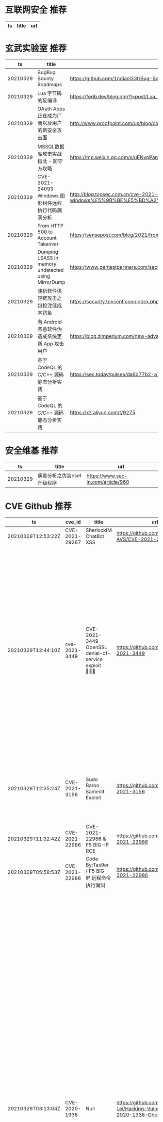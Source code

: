 # 互联网安全 推荐
| ts | title | url| 
| --- | --- | ---| 


# 玄武实验室 推荐
| ts | title | url| 
| --- | --- | ---| 
| 20210329 | BugBug Bounty Roadmaps | https://github.com/1ndianl33t/Bug-Bounty-Roadmaps| 
| 20210329 | Lua 字节码的反编译 | https://ferib.dev/blog.php?l=post/Lua_Devirtualization_Part_2_Decompiling_Lua| 
| 20210329 | OAuth Apps 正在成为厂商以及用户的新安全攻击面 | http://www.proofpoint.com/us/blog/cloud-security/oauth-abuse-think-solarwindssolorigate-campaign-focus-cloud-applications| 
| 20210329 | MSSQL数据库攻击实战指北 - 防守方攻略 | https://mp.weixin.qq.com/s/uENvpPan7aVd7MbSoAT9Dg| 
| 20210329 | CVE-2021-24093 Windows 图形组件远程执行代码漏洞分析 | http://blog.topsec.com.cn/cve-2021-24093-windows%E5%9B%BE%E5%BD%A2%E7%BB%84%E4%BB%B6%E8%BF%9C%E7%A8%8B%E6%89%A7%E8%A1%8C%E4%BB%A3%E7%A0%81%E6%BC%8F%E6%B4%9E%E5%88%86%E6%9E%90/| 
| 20210329 | From HTTP 500 to Account Takeover | https://sensepost.com/blog/2021/from-500-to-account-takeover/| 
| 20210329 | Dumping LSASS in memory undetected using MirrorDump | https://www.pentestpartners.com/security-blog/dumping-lsass-in-memory-undetected-using-mirrordump/| 
| 20210329 | 浅析软件供应链攻击之包抢注低成本钓鱼 | https://security.tencent.com/index.php/blog/msg/185| 
| 20210329 | 有 Android 恶意软件伪造成系统更新 App 攻击用户 | https://blog.zimperium.com/new-advanced-android-malware-posing-as-system-update/| 
| 20210329 | 基于 CodeQL 的 C/C++ 源码静态分析实践 | https://sec.today/pulses/da6d77b2-a763-4d17-ac77-db0ff6d9482e/| 
| 20210329 | 基于 CodeQL 的 C/C++ 源码静态分析实践 | https://xz.aliyun.com/t/9275| 


# 安全维基 推荐
| ts | title | url| 
| --- | --- | ---| 
| 20210329 | 病毒分析之伪装eset升级程序 | https://www.sec-in.com/article/960| 


# CVE Github 推荐
| ts | cve_id | title | url | cve_detail| 
| --- | --- | --- | --- | ---| 
| 20210329T12:53:22Z | CVE-2021-29267 | SherlockIM ChatBot XSS | https://github.com/Security-AVS/CVE-2021-29267 | 未查询到CVE信息| 
| 20210329T12:44:10Z | cve-2021-3449 | CVE-2021-3449 OpenSSL denial-of-service exploit 👨🏻‍💻 | https://github.com/terorie/cve-2021-3449 | An OpenSSL TLS server may crash if sent a maliciously crafted renegotiation ClientHello message from a client. If a TLSv1.2 renegotiation ClientHello omits the signature_algorithms extension (where it was present in the initial ClientHello), but includes a signature_algorithms_cert extension then a NULL pointer dereference will result, leading to a crash and a denial of service attack. A server is only vulnerable if it has TLSv1.2 and renegotiation enabled (which is the default configuration). OpenSSL TLS clients are not impacted by this issue. All OpenSSL 1.1.1 versions are affected by this issue. Users of these versions should upgrade to OpenSSL 1.1.1k. OpenSSL 1.0.2 is not impacted by this issue. Fixed in OpenSSL 1.1.1k (Affected 1.1.1-1.1.1j).| 
| 20210329T12:35:24Z | CVE-2021-3156 | Sudo Baron Samedit Exploit | https://github.com/worawit/CVE-2021-3156 | Sudo before 1.9.5p2 contains an off-by-one error that can result in a heap-based buffer overflow, which allows privilege escalation to root via %sudoedit -s% and a command-line argument that ends with a single backslash character.| 
| 20210329T11:32:42Z | CVE-2021-22986 | CVE-2021-22986 & F5 BIG-IP RCE | https://github.com/Al1ex/CVE-2021-22986 | 未查询到CVE信息| 
| 20210329T05:58:53Z | CVE-2021-22986 | Code By:Tas9er / F5 BIG-IP 远程命令执行漏洞 | https://github.com/Tas9er/CVE-2021-22986 | 未查询到CVE信息| 
| 20210329T03:13:04Z | CVE-2020-1938 | Null | https://github.com/Hancheng-Lei/Hacking-Vulnerability-CVE-2020-1938-Ghostcat | When using the Apache JServ Protocol (AJP), care must be taken when trusting incoming connections to Apache Tomcat. Tomcat treats AJP connections as having higher trust than, for example, a similar HTTP connection. If such connections are available to an attacker, they can be exploited in ways that may be surprising. In Apache Tomcat 9.0.0.M1 to 9.0.0.30, 8.5.0 to 8.5.50 and 7.0.0 to 7.0.99, Tomcat shipped with an AJP Connector enabled by default that listened on all configured IP addresses. It was expected (and recommended in the security guide) that this Connector would be disabled if not required. This vulnerability report identified a mechanism that allowed: - returning arbitrary files from anywhere in the web application - processing any file in the web application as a JSP Further, if the web application allowed file upload and stored those files within the web application (or the attacker was able to control the content of the web application by some other means) then this, along with the ability to process a file as a JSP, made remote code execution possible. It is important to note that mitigation is only required if an AJP port is accessible to untrusted users. Users wishing to take a defence-in-depth approach and block the vector that permits returning arbitrary files and execution as JSP may upgrade to Apache Tomcat 9.0.31, 8.5.51 or 7.0.100 or later. A number of changes were made to the default AJP Connector configuration in 9.0.31 to harden the default configuration. It is likely that users upgrading to 9.0.31, 8.5.51 or 7.0.100 or later will need to make small changes to their configurations.| 


# klee on Github 推荐
| ts | title | url | stars | forks| 
| --- | --- | --- | --- | ---| 
| 20210329T11:52:11Z | learn klee | https://github.com/dajun183/kleeverify | 0 | 0| 
| 20210329T04:17:14Z | Create CFGs and compute complexity metrics for Python, C++, and Java code. | https://github.com/hmc-alpaqa/metrinome | 6 | 0| 
| 20210329T02:56:38Z | An open-source Chinese font derived from Fontworks% Klee One. 一款基于 FONTWORKS 的 Klee One 的开源中文字体。 | https://github.com/lxgw/LxgwWenKai | 372 | 10| 


# s2e on Github 推荐
| ts | title | url | stars | forks| 
| --- | --- | --- | --- | ---| 


# exploit on Github 推荐
| ts | title | url | stars | forks| 
| --- | --- | --- | --- | ---| 
| 20210329T12:58:10Z | Eternalblue written in CSharp. Contains version detection, vulnerability scanner and exploit of MS17-010 | https://github.com/povlteksttv/Eternalblue | 41 | 6| 
| 20210329T12:50:35Z | 🔍NVD exploit & JVN(Japan Vulnerability Notes) easy description | https://github.com/nomi-sec/NVD-Exploit-List-Ja | 10 | 6| 
| 20210329T12:48:37Z | SumUps and Resumees of different Exploiting techniques | https://github.com/phalanx8/awesomeExploiting | 0 | 0| 
| 20210329T12:39:55Z | Master Thesis | https://github.com/FlavioLorenzi/Continuous-Learning-on-Unity-dataset-exploiting-the-Activity-Recognition-Engine | 0 | 0| 
| 20210329T12:37:38Z | A collection of more than 140+ tools, scripts, cheatsheets and other loots that I have developed over years for Red Teaming/Pentesting/IT Security audits purposes. Most of them came handy on at least one of my real-world engagements. | https://github.com/mgeeky/Penetration-Testing-Tools | 627 | 153| 
| 20210329T12:35:49Z | The report and the exploit of CVE-2021-26943, the kernel-to-SMM local privilege escalation vulnerability in ASUS UX360CA BIOS version 303. | https://github.com/tandasat/SmmExploit | 0 | 0| 
| 20210329T12:33:57Z | Roblox Scripts To Exploites. | https://github.com/luascrip/luascriptsroblox | 0 | 0| 
| 20210329T12:22:44Z | CTF framework and exploit development library | https://github.com/Gallopsled/pwntools | 7685 | 1370| 
| 20210329T12:13:55Z | Java安全相关的漏洞和技术demo，原生Java、Fastjson、Jackson、Hessian2、XML反序列化漏洞利用和Spring、Dubbo、Shiro、CAS、Tomcat、RMI、Nexus等框架\中间件\功能的exploits以及Java Security Manager绕过、Dubbo-Hessian2安全加固等等实践代码。 | https://github.com/threedr3am/learnjavabug | 1272 | 302| 
| 20210329T12:08:50Z | To understand the non-uniform distribution of English letters and how that may be exploited in cryptanalysis | https://github.com/ItCallum/Cryptography-project-1 | 0 | 0| 


# backdoor on Github 推荐
| ts | title | url | stars | forks| 
| --- | --- | --- | --- | ---| 
| 20210329T12:31:09Z | A self-spreading parasitic, polymorphic internet-worm for the netBIOS backdoor | https://github.com/timo-cmd2/Win32.ThemalSh4ke | 1 | 0| 
| 20210329T11:02:10Z | WaNet - Imperceptible Warping-based Backdoor Attack (ICLR 2021) | https://github.com/VinAIResearch/Warping-based_Backdoor_Attack-release | 5 | 2| 
| 20210329T09:28:30Z | Null | https://github.com/viamAhmadi/ninja-backdoor-server | 0 | 0| 
| 20210329T09:26:49Z | Null | https://github.com/viamAhmadi/ninja-backdoor | 0 | 0| 
| 20210329T08:45:04Z | 🤖An Evil and Smart Bot for Enslaving Windows. | https://github.com/wildonion/katyusha | 1 | 1| 
| 20210329T08:10:01Z | Null | https://github.com/xpf/Backdoor-Learning-arXiv | 0 | 0| 
| 20210329T04:40:14Z | Input-aware Dynamic Backdoor Attack (NeurIPS 2020) | https://github.com/VinAIResearch/input-aware-backdoor-attack-release | 27 | 3| 
| 20210329T04:29:06Z | Fully Undetectable Malware Backdoor | https://github.com/raunvk/stealthware-backdoor | 3 | 2| 
| 20210329T04:24:22Z | Worst Panel/Script | https://github.com/sumsspiffy/worst-wtf | 1 | 0| 
| 20210329T03:15:47Z | Null | https://github.com/Madff386/backdoor | 0 | 0| 


# fuzz on Github 推荐
| ts | title | url | stars | forks| 
| --- | --- | --- | --- | ---| 
| 20210329T12:48:37Z | Fuzzy matching for `company-mode%. | https://github.com/jcs-elpa/company-fuzzy | 56 | 4| 
| 20210329T12:35:24Z | A fork of AFL for fuzzing Windows binaries | https://github.com/googleprojectzero/winafl | 1634 | 419| 
| 20210329T12:30:44Z | Null | https://github.com/eh24905/fuzzy-octo-spork | 0 | 0| 
| 20210329T12:07:28Z | Python-based code for estiamtion of highway bottleneck probability using speed transition matrices.  | https://github.com/tisljaricleo/fuzzy-highway-bottleneck-python | 0 | 0| 
| 20210329T12:00:18Z | White-box fuzzer for Java bytecode | https://github.com/vorpal-research/kex | 6 | 5| 
| 20210329T11:38:39Z | Null | https://github.com/s9varesc/url-fuzzing-docker | 0 | 0| 
| 20210329T11:38:07Z | Null | https://github.com/iii-i/zlib-fuzz | 2 | 0| 
| 20210329T11:37:30Z | Sensor gula yang dibangun dengan konsep pembiasan cahaya dalam suatu larutan menggunakan atmega32 di bascom avr | https://github.com/Dzikrul-Hamdi-Nasution/Sensor-Gula-dengan-Fuzzy-Logic | 0 | 0| 
| 20210329T11:30:43Z | Null | https://github.com/FDU-Program-Analysis/chunk-fuzzer-pass | 0 | 0| 
| 20210329T11:08:59Z | Null | https://github.com/VeriBlock/fuzz-corpus | 0 | 1| 



# 日更新程序
